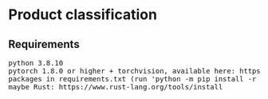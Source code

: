 # Product classification

## Requirements

<pre>
python 3.8.10
pytorch 1.8.0 or higher + torchvision, available here: https://pytorch.org/get-started/previous-versions/
packages in requirements.txt (run 'python -m pip install -r - requirements.txt')
maybe Rust: https://www.rust-lang.org/tools/install
</pre>
